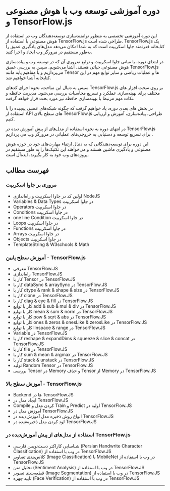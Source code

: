 # دوره آموزشی توسعه وب با هوش مصنوعی و TensorFlow.js

این دوره آموزشی تخصصی به منظور توانمندسازی توسعه‌دهندگان وب در استفاده از هوش مصنوعی با استفاده از TensorFlow.js طراحی شده است. TensorFlow.js یک کتابخانه قدرتمند جاوا اسکریپت است که به شما امکان می‌دهد مدل‌های یادگیری عمیق را به‌طور مستقیم در مرورگر وب ایجاد و اجرا کنید.

در ابتدای دوره، با مبانی جاوا اسکریپت و توابع ضروری آن که در توسعه وب و پیاده‌سازی هوش مصنوعی حیاتی هستند، آشنا می‌شویم. سپس به بررسی عمیق TensorFlow.js می‌پردازیم و با مفاهیم پایه مانند Tensor ها و عملیات ریاضی و سایر توابع مهم در این کتابخانه آشنا خواهیم شد.

سپس به دنبال این مباحث، نحوه اجرای کدهای TensorFlow.js بر روی سخت افزار های مختلف برای بهینه‌سازی عملکرد و تسریع محاسبات بررسی می‌شود. مدیریت حافظه و نکات مهم مرتبط با بهینه‌سازی حافظه نیز  مورد بحث قرار خواهد گرفت.

در بخش های بعدی دوره، یاد خواهیم گرفت که چگونه شبکه‌های عصبی پیچیده را با استفاده از API های سطح بالای TensorFlow.js طراحی، پیاده‌سازی، آموزش و ارزیابی کنیم.

در انتهای دوره به نحوه استفاده از مدل‌های از پیش آموزش دیده در TensorFlow.js برای تسریع توسعه و دستیابی به خروجی‌های عملیاتی در مرورگر وب می پردازیم . 

این دوره برای توسعه‌دهندگانی که به دنبال ارتقاء مهارت‌های خود در حوزه هوش مصنوعی و یادگیری ماشین هستند و می‌خواهند این تکنیک‌ها را به طور مستقیم در پروژه‌های وب خود به کار بگیرند، ایده‌آل است.
## فهرست مطالب

### مروری بر جاوا اسکریپت
- اولین کد در جاوا اسکریپت و راه‌اندازی NodeJS
- Variables & Data Types در جاوا اسکریپت
- Operators در جاوا اسکریپت
- Conditions در جاوا اسکریپت
- one line Condition در جاوا اسکریپت
- Loops در جاوا اسکریپت
- Functions در جاوا اسکریپت
- Arrays در جاوا اسکریپت
- Objects در جاوا اسکریپت
- TemplateString & W3schools & Math

### آموزش سطح پایین - TensorFlow.js
- معرفی TensorFlow.JS
- راه‌اندازی TensorFlow.JS
- کار با Tensor در TensorFlow.JS
- کار با dataSync & arraySync در TensorFlow.JS
- کار با dtype & rank & shape & size در TensorFlow.JS
- کار با clone در TensorFlow.JS
- کار با diag & eye & fill در TensorFlow.JS
- کار با توابع add & sub & mul & div در TensorFlow.JS
- کار با توابع mean & sum & norm در TensorFlow.JS
- کار با توابع pow & sqrt & abs در TensorFlow.JS
- کار با توابع ones & zeros & onesLike & zerosLike در TensorFlow.JS
- کار با توابع linspace & range در TensorFlow.JS
- Variable در TensorFlow.JS
- کار با reshape & expandDims & squeeze & slice & concat در TensorFlow.JS
- کار با tile در TensorFlow.JS
- کار با sum & mean & argmax در TensorFlow.JS
- کار با stack & unstack در TensorFlow.JS
- تولید Random Tensor در TensorFlow.JS
- بررسی Tensor در Memory و حذف Tensor از Memory در TensorFlow.JS

### آموزش سطح بالا - TensorFlow.js
- Backend ها در TensorFlow.JS
- ایجاد مدل در TensorFlow.JS
- Compile کردن مدل و Train و Predict اولیه در TensorFlow.JS
- آموزش مدل در TensorFlow.JS
- انواع روش ذخیره مدل آموزش‌دیده در TensorFlow.JS
- لود کردن مدل ذخیره‌شده در TensorFlow.JS

### استفاده از مدل‌های از پیش آموزش‌دیده در TensorFlow.js
- شناسایی کاراکتر دست‌نویس فارسی (Persian Handwrite Character Classification) در وب با استفاده از TensorFlow.JS
- کلاس‌بندی تصاویر (Image Classification) با MobileNet در وب با استفاده از TensorFlow.JS
- تحلیل متن (Sentiment Analysis) در وب با استفاده از TensorFlow.JS
- قطعه‌بندی تصویر (Image Segmentation) در وب با استفاده از TensorFlow.JS
- تایید چهره (Face Verification) در وب با استفاده از TensorFlow.JS

---

